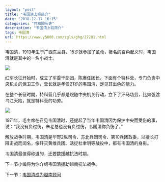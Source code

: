 ```yaml
---
layout: "post"
title: "韦国清上将简介"
date: "2018-12-17 16:15"
categories: "共和国历史"
description: "韦国清上将简介"
tags: 韦国清
url: https://www.y5000.com/zgls/ghg/27201.html
---
```






韦国清，1913年生于广西东兰县，15岁就参加了革命，著名的百色起义时，韦国清就是其中的一名小战士。

![](https://img.y5000.com/uploads/allimg/180102/13-1P102152Q3423.jpg)

红军长征开始时，成立了军委干部团，陈赓任团长，下面有个特科营，专门负责中央机关的保卫工作，营长就是年仅21岁的韦国清，足见其出色的能力。

在整个长征时期，特科营几乎都是跟随中央机关行动，立下了汗马功劳，比如强渡乌江天险，就是特科营的功劳。

![](https://img.y5000.com/uploads/allimg/180102/13-1P102152A4131.jpg)

1971年，毛主席在召见韦国清时，还提起了当年韦国清因为保护中央而受伤的事，说：“我没有负过伤，朱老总也没有负过伤，韦国清你负伤了。”

解放战争时期，韦国清是华野2纵司令、苏北兵团司令、第10兵团政委，以擅长打阻击战而闻名，像歼灭黄维兵团、活捉杜聿明等战役中，都有韦国清的身影。

韦国清最值得称道的，还要数援越抗法时期。

下一节小编将为你介绍韦国清援助越南抗法战争。

下一节：[韦国清成为越南顾问](https://www.y5000.com/plus/view.php?aid=27202)
